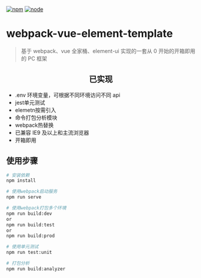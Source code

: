 <!--
 * @Descripttion:
 * @Author: Weize
 * @Date: 2021-04-22 09:04:17
 * @LastEditors: Weize
 * @LastEditTime: 2021-05-08 22:53:45
-->

[![npm]][npm-url]
[![node]][node-url]

# webpack-vue-element-template

> 基于 webpack、vue 全家桶、element-ui 实现的一套从 0 开始的开箱即用的 PC 框架

<h2 align="center">已实现</h2>

- .env 环境变量，可根据不同环境访问不同 api
- jest单元测试
- elemetn按需引入
- 命令打包分析模块
- webpack热替换
- 已兼容 IE9 及以上和主流浏览器
- 开箱即用

## 使用步骤

```bash
# 安装依赖
npm install

# 使用webpack启动服务
npm run serve

# 使用webpack打包多个环境
npm run build:dev
or
npm run build:test
or
npm run build:prod

# 使用单元测试
npm run test:unit

# 打包分析
npm run build:analyzer

```

[npm]: https://img.shields.io/badge/npm-v5.3.1-green
[npm-url]: https://www.npmjs.com
[node]: https://img.shields.io/badge/node->%3D10.13.0-green
[node-url]: http://nodejs.cn/
